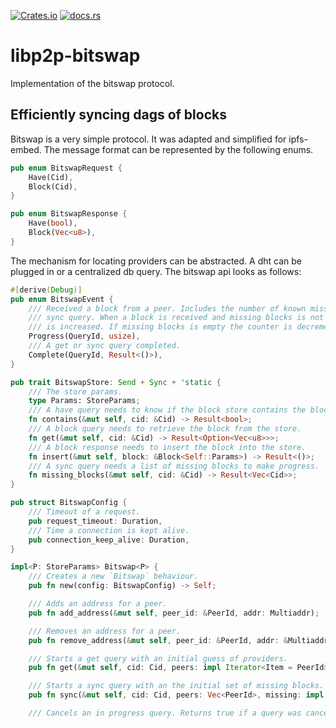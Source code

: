 [![Crates.io](https://img.shields.io/crates/v/libp2p-bitswap.svg)](https://crates.io/crates/libp2p-bitswap)
[![docs.rs](https://img.shields.io/badge/api-rustdoc-blue.svg)](https://docs.rs/libp2p-bitswap)

# libp2p-bitswap

Implementation of the bitswap protocol.

## Efficiently syncing dags of blocks

Bitswap is a very simple protocol. It was adapted and simplified for ipfs-embed. The message
format can be represented by the following enums.

```rust
pub enum BitswapRequest {
    Have(Cid),
    Block(Cid),
}

pub enum BitswapResponse {
    Have(bool),
    Block(Vec<u8>),
}
```

The mechanism for locating providers can be abstracted. A dht can be plugged in or a centralized
db query. The bitswap api looks as follows:

```rust
#[derive(Debug)]
pub enum BitswapEvent {
    /// Received a block from a peer. Includes the number of known missing blocks for a
    /// sync query. When a block is received and missing blocks is not empty the counter
    /// is increased. If missing blocks is empty the counter is decremented.
    Progress(QueryId, usize),
    /// A get or sync query completed.
    Complete(QueryId, Result<()>),
}

pub trait BitswapStore: Send + Sync + 'static {
    /// The store params.
    type Params: StoreParams;
    /// A have query needs to know if the block store contains the block.
    fn contains(&mut self, cid: &Cid) -> Result<bool>;
    /// A block query needs to retrieve the block from the store.
    fn get(&mut self, cid: &Cid) -> Result<Option<Vec<u8>>>;
    /// A block response needs to insert the block into the store.
    fn insert(&mut self, block: &Block<Self::Params>) -> Result<()>;
    /// A sync query needs a list of missing blocks to make progress.
    fn missing_blocks(&mut self, cid: &Cid) -> Result<Vec<Cid>>;
}

pub struct BitswapConfig {
    /// Timeout of a request.
    pub request_timeout: Duration,
    /// Time a connection is kept alive.
    pub connection_keep_alive: Duration,
}

impl<P: StoreParams> Bitswap<P> {
    /// Creates a new `Bitswap` behaviour.
    pub fn new(config: BitswapConfig) -> Self;

    /// Adds an address for a peer.
    pub fn add_address(&mut self, peer_id: &PeerId, addr: Multiaddr);

    /// Removes an address for a peer.
    pub fn remove_address(&mut self, peer_id: &PeerId, addr: &Multiaddr);

    /// Starts a get query with an initial guess of providers.
    pub fn get(&mut self, cid: Cid, peers: impl Iterator<Item = PeerId>) -> QueryId;

    /// Starts a sync query with an the initial set of missing blocks.
    pub fn sync(&mut self, cid: Cid, peers: Vec<PeerId>, missing: impl Iterator<Item = Cid>) -> QueryId;

    /// Cancels an in progress query. Returns true if a query was cancelled.
   